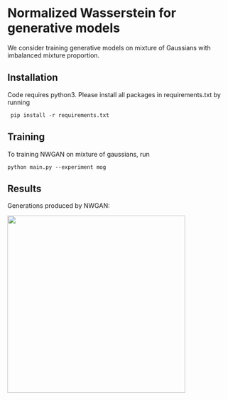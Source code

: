 # Normalized Wasserstein for generative models
We consider training generative models on mixture of Gaussians with imbalanced mixture proportion. 

## Installation
Code requires python3. Please install all packages in requirements.txt by running
 
` pip install -r requirements.txt`

## Training
To training NWGAN on mixture of gaussians, run

`
    python main.py --experiment mog
`

## Results
Generations produced by NWGAN:

<img src="https://github.com/yogeshbalaji/Normalized-Wasserstein/blob/master/NWGAN/gaussians/results/mog/plots/plot_196.png?raw=true" width="400">
